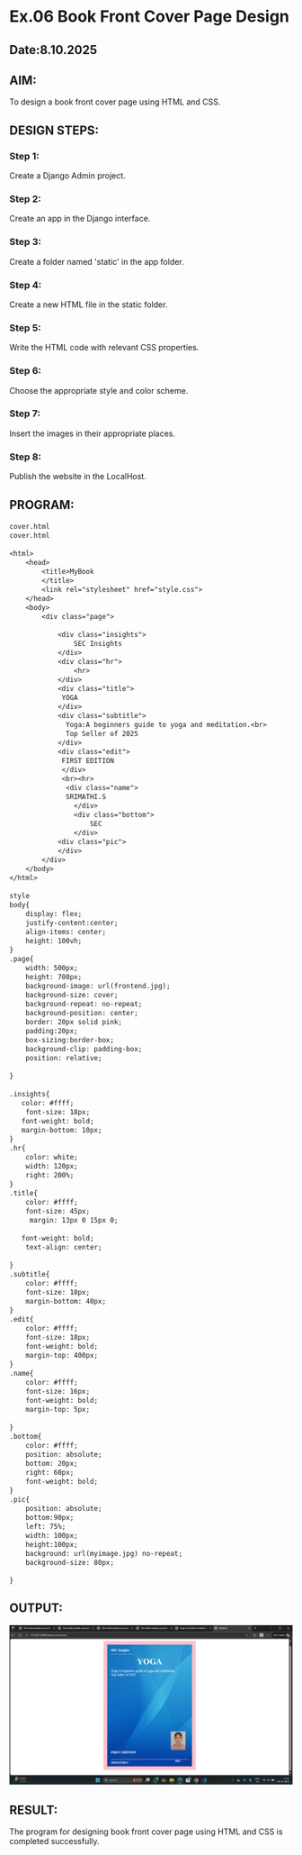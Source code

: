 # Ex.06 Book Front Cover Page Design
## Date:8.10.2025

## AIM:
To design a book front cover page using HTML and CSS.

## DESIGN STEPS:

### Step 1:
Create a Django Admin project.

### Step 2:
Create an app in the Django interface.

### Step 3:
Create a folder named 'static' in the app folder.

### Step 4:
Create a new HTML file in the static folder.

### Step 5:
Write the HTML code with relevant CSS properties.

### Step 6:
Choose the appropriate style and color scheme.

### Step 7:
Insert the images in their appropriate places.

### Step 8:
Publish the website in the LocalHost.

## PROGRAM:
```
cover.html
cover.html

<html>
    <head>
        <title>MyBook
        </title>
        <link rel="stylesheet" href="style.css">
    </head>
    <body>
        <div class="page">
            
            <div class="insights">
                SEC Insights
            </div>
            <div class="hr">
                <hr>
            </div>
            <div class="title">
             YOGA 
            </div>
            <div class="subtitle">
              Yoga:A beginners guide to yoga and meditation.<br>
              Top Seller of 2025
            </div>
            <div class="edit">
             FIRST EDITION
             </div>
             <br><hr>
              <div class="name">
              SRIMATHI.S
                </div>
                <div class="bottom">
                    SEC
                </div>
            <div class="pic">
            </div> 
        </div>
    </body>
</html>

style
body{
    display: flex;
    justify-content:center;
    align-items: center;
    height: 100vh;
}     
.page{
    width: 500px;
    height: 700px;
    background-image: url(frontend.jpg);
    background-size: cover;
    background-repeat: no-repeat;
    background-position: center;
    border: 20px solid pink;
    padding:20px;
    box-sizing:border-box;
    background-clip: padding-box;
    position: relative;
       
}

.insights{
   color: #ffff;
    font-size: 18px;
   font-weight: bold;
   margin-bottom: 10px;
}
.hr{
    color: white;
    width: 120px;
    right: 200%;
}
.title{
    color: #ffff;
    font-size: 45px;
     margin: 13px 0 15px 0;
    
   font-weight: bold;
    text-align: center;
    
}
.subtitle{
    color: #ffff;
    font-size: 18px;
    margin-bottom: 40px;
}
.edit{
    color: #ffff;
    font-size: 18px;
    font-weight: bold;
    margin-top: 400px;
}
.name{
    color: #ffff;
    font-size: 16px;
    font-weight: bold;
    margin-top: 5px;
   
}
.bottom{
    color: #ffff;
    position: absolute;
    bottom: 20px;
    right: 60px;
    font-weight: bold;
}
.pic{
    position: absolute;
    bottom:90px;
    left: 75%;
    width: 100px;
    height:100px;
    background: url(myimage.jpg) no-repeat;
    background-size: 80px;

}
```
## OUTPUT:
![alt text](<Screenshot (35).png>)
## RESULT:
The program for designing book front cover page using HTML and CSS is completed successfully.
